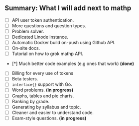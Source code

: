 ## Summary: What I will add next to mathp

- [ ] API user token authentication.
- [ ] More questions and question types.
- [ ] Problem solver.
- [ ] Dedicated Linode instance.
- [ ] Automatic Docker build on-push using Github API.
- [ ] On-site docs.
- [ ] Tutorial on how to grok mathp API.
- [*] Much better code examples (e.g ones that work) **(done)**
- [ ] Billing for every use of tokens
- [ ] Beta testers.
- [ ] `interface{}` support with Go.
- [ ] Word problems. **(in progress)**
- [ ] Graphs, tables and pie charts.
- [ ] Ranking by grade.
- [ ] Generating by syllabus and topic.
- [ ] Cleaner and easier to understand code.
- [ ] Exam-style questions. **(in progress)**
